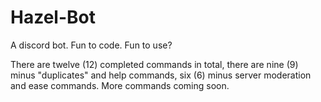 # Hazel-Bot
A discord bot. Fun to code. Fun to use?

There are twelve (12) completed commands in total, there are nine (9) minus "duplicates" and help commands, six (6) minus server moderation and ease commands. More commands coming soon.
